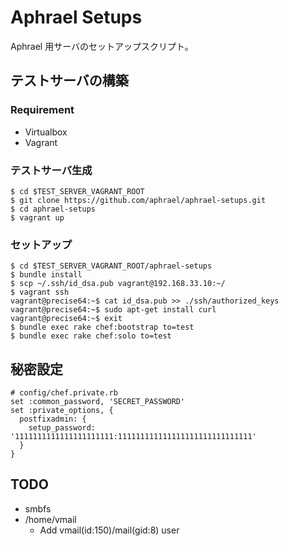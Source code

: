 # Aphrael Setups

Aphrael 用サーバのセットアップスクリプト。

## テストサーバの構築

### Requirement

-   Virtualbox
-   Vagrant

### テストサーバ生成

    $ cd $TEST_SERVER_VAGRANT_ROOT
    $ git clone https://github.com/aphrael/aphrael-setups.git
    $ cd aphrael-setups
    $ vagrant up

### セットアップ

    $ cd $TEST_SERVER_VAGRANT_ROOT/aphrael-setups
    $ bundle install
    $ scp ~/.ssh/id_dsa.pub vagrant@192.168.33.10:~/
    $ vagrant ssh
    vagrant@precise64:~$ cat id_dsa.pub >> ./ssh/authorized_keys
    vagrant@precise64:~$ sudo apt-get install curl
    vagrant@precise64:~$ exit
    $ bundle exec rake chef:bootstrap to=test
    $ bundle exec rake chef:solo to=test

## 秘密設定

    # config/chef.private.rb
    set :common_password, 'SECRET_PASSWORD'
    set :private_options, {
      postfixadmin: {
        setup_password: '1111111111111111111111:111111111111111111111111111111'
      }
    }

## TODO

-   smbfs
-   /home/vmail
    -   Add vmail(id:150)/mail(gid:8) user
